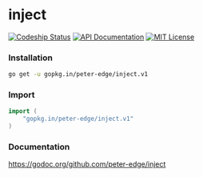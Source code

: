inject
======

[![Codeship Status](http://img.shields.io/codeship/34b974b0-6dfa-0132-51b4-66f2bf861e14/master.svg?style=flat-square)](https://codeship.com/projects/54288)
[![API Documentation](http://img.shields.io/badge/api-Godoc-blue.svg?style=flat-square)](https://godoc.org/github.com/peter-edge/inject)
[![MIT License](http://img.shields.io/badge/license-MIT-blue.svg?style=flat-square)](https://github.com/peter-edge/inject/blob/master/LICENSE)

### Installation
```bash
go get -u gopkg.in/peter-edge/inject.v1
```

### Import
```go
import (
    "gopkg.in/peter-edge/inject.v1"
)
```

### Documentation

https://godoc.org/github.com/peter-edge/inject
